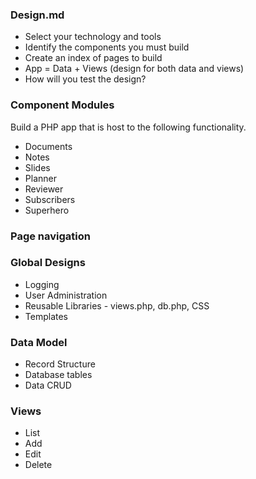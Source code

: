### Design.md
* Select your technology and tools
* Identify the components you must build
* Create an index of pages to build
* App = Data + Views (design for both data and views)
* How will you test the design?


### Component Modules

Build a PHP app that is host to the following functionality.

* Documents
* Notes
* Slides
* Planner
* Reviewer
* Subscribers
* Superhero


### Page navigation

### Global Designs
* Logging
* User Administration
* Reusable Libraries - views.php, db.php, CSS
* Templates


### Data Model
* Record Structure
* Database tables
* Data CRUD


### Views
* List
* Add
* Edit
* Delete

